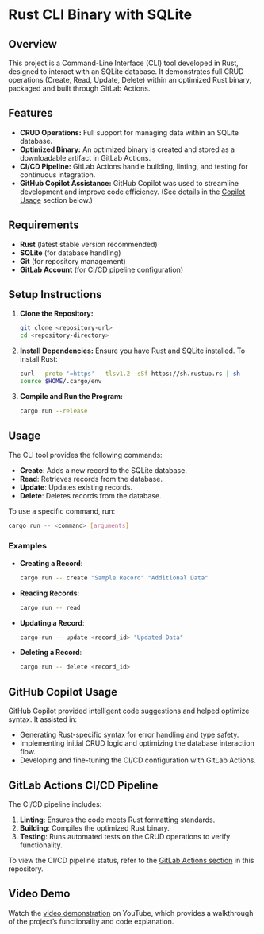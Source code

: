 
# Rust CLI Binary with SQLite

## Overview
This project is a Command-Line Interface (CLI) tool developed in Rust, designed to interact with an SQLite database. It demonstrates full CRUD operations (Create, Read, Update, Delete) within an optimized Rust binary, packaged and built through GitLab Actions.

## Features
- **CRUD Operations:** Full support for managing data within an SQLite database.
- **Optimized Binary:** An optimized binary is created and stored as a downloadable artifact in GitLab Actions.
- **CI/CD Pipeline:** GitLab Actions handle building, linting, and testing for continuous integration.
- **GitHub Copilot Assistance:** GitHub Copilot was used to streamline development and improve code efficiency. (See details in the [Copilot Usage](#github-copilot-usage) section below.)

## Requirements
- **Rust** (latest stable version recommended)
- **SQLite** (for database handling)
- **Git** (for repository management)
- **GitLab Account** (for CI/CD pipeline configuration)

## Setup Instructions
1. **Clone the Repository:**
   ```bash
   git clone <repository-url>
   cd <repository-directory>
   ```

2. **Install Dependencies:**
   Ensure you have Rust and SQLite installed. To install Rust:
   ```bash
   curl --proto '=https' --tlsv1.2 -sSf https://sh.rustup.rs | sh
   source $HOME/.cargo/env
   ```

3. **Compile and Run the Program:**
   ```bash
   cargo run --release
   ```

## Usage
The CLI tool provides the following commands:
- **Create**: Adds a new record to the SQLite database.
- **Read**: Retrieves records from the database.
- **Update**: Updates existing records.
- **Delete**: Deletes records from the database.

To use a specific command, run:
```bash
cargo run -- <command> [arguments]
```

### Examples
- **Creating a Record**:
  ```bash
  cargo run -- create "Sample Record" "Additional Data"
  ```
- **Reading Records**:
  ```bash
  cargo run -- read
  ```
- **Updating a Record**:
  ```bash
  cargo run -- update <record_id> "Updated Data"
  ```
- **Deleting a Record**:
  ```bash
  cargo run -- delete <record_id>
  ```

## GitHub Copilot Usage
GitHub Copilot provided intelligent code suggestions and helped optimize syntax. It assisted in:
- Generating Rust-specific syntax for error handling and type safety.
- Implementing initial CRUD logic and optimizing the database interaction flow.
- Developing and fine-tuning the CI/CD configuration with GitLab Actions.

## GitLab Actions CI/CD Pipeline
The CI/CD pipeline includes:
1. **Linting**: Ensures the code meets Rust formatting standards.
2. **Building**: Compiles the optimized Rust binary.
3. **Testing**: Runs automated tests on the CRUD operations to verify functionality.

To view the CI/CD pipeline status, refer to the [GitLab Actions section](https://gitlab.com/username/repo/-/pipelines) in this repository.

## Video Demo
Watch the [video demonstration](https://youtu.be/hbMcd7iyyCI) on YouTube, which provides a walkthrough of the project’s functionality and code explanation.
